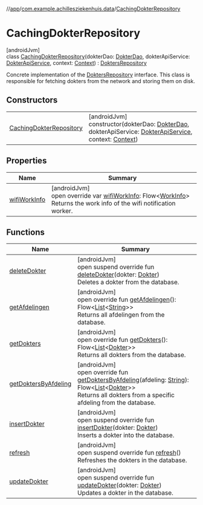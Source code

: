 //[app](../../../index.md)/[com.example.achillesziekenhuis.data](../index.md)/[CachingDokterRepository](index.md)

# CachingDokterRepository

[androidJvm]\
class [CachingDokterRepository](index.md)(dokterDao: [DokterDao](../../com.example.achillesziekenhuis.data.database/-dokter-dao/index.md), dokterApiService: [DokterApiService](../../com.example.achillesziekenhuis.network/-dokter-api-service/index.md), context: [Context](https://developer.android.com/reference/kotlin/android/content/Context.html)) : [DoktersRepository](../-dokters-repository/index.md)

Concrete implementation of the [DoktersRepository](../-dokters-repository/index.md) interface. This class is responsible for fetching dokters from the network and storing them on disk.

## Constructors

| | |
|---|---|
| [CachingDokterRepository](-caching-dokter-repository.md) | [androidJvm]<br>constructor(dokterDao: [DokterDao](../../com.example.achillesziekenhuis.data.database/-dokter-dao/index.md), dokterApiService: [DokterApiService](../../com.example.achillesziekenhuis.network/-dokter-api-service/index.md), context: [Context](https://developer.android.com/reference/kotlin/android/content/Context.html)) |

## Properties

| Name | Summary |
|---|---|
| [wifiWorkInfo](wifi-work-info.md) | [androidJvm]<br>open override var [wifiWorkInfo](wifi-work-info.md): Flow&lt;[WorkInfo](https://developer.android.com/reference/kotlin/androidx/work/WorkInfo.html)&gt;<br>Returns the work info of the wifi notification worker. |

## Functions

| Name | Summary |
|---|---|
| [deleteDokter](delete-dokter.md) | [androidJvm]<br>open suspend override fun [deleteDokter](delete-dokter.md)(dokter: [Dokter](../../com.example.achillesziekenhuis.model/-dokter/index.md))<br>Deletes a dokter from the database. |
| [getAfdelingen](get-afdelingen.md) | [androidJvm]<br>open override fun [getAfdelingen](get-afdelingen.md)(): Flow&lt;[List](https://kotlinlang.org/api/latest/jvm/stdlib/kotlin.collections/-list/index.html)&lt;[String](https://kotlinlang.org/api/latest/jvm/stdlib/kotlin/-string/index.html)&gt;&gt;<br>Returns all afdelingen from the database. |
| [getDokters](get-dokters.md) | [androidJvm]<br>open override fun [getDokters](get-dokters.md)(): Flow&lt;[List](https://kotlinlang.org/api/latest/jvm/stdlib/kotlin.collections/-list/index.html)&lt;[Dokter](../../com.example.achillesziekenhuis.model/-dokter/index.md)&gt;&gt;<br>Returns all dokters from the database. |
| [getDoktersByAfdeling](get-dokters-by-afdeling.md) | [androidJvm]<br>open override fun [getDoktersByAfdeling](get-dokters-by-afdeling.md)(afdeling: [String](https://kotlinlang.org/api/latest/jvm/stdlib/kotlin/-string/index.html)): Flow&lt;[List](https://kotlinlang.org/api/latest/jvm/stdlib/kotlin.collections/-list/index.html)&lt;[Dokter](../../com.example.achillesziekenhuis.model/-dokter/index.md)&gt;&gt;<br>Returns all dokters from a specific afdeling from the database. |
| [insertDokter](insert-dokter.md) | [androidJvm]<br>open suspend override fun [insertDokter](insert-dokter.md)(dokter: [Dokter](../../com.example.achillesziekenhuis.model/-dokter/index.md))<br>Inserts a dokter into the database. |
| [refresh](refresh.md) | [androidJvm]<br>open suspend override fun [refresh](refresh.md)()<br>Refreshes the dokters in the database. |
| [updateDokter](update-dokter.md) | [androidJvm]<br>open suspend override fun [updateDokter](update-dokter.md)(dokter: [Dokter](../../com.example.achillesziekenhuis.model/-dokter/index.md))<br>Updates a dokter in the database. |
